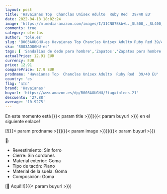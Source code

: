 ```yaml
---
layout: post
title: 'Havaianas Top  Chanclas Unisex Adulto  Ruby Red  39/40 EU'
date: 2022-04-18 18:02:24
image: 'https://m.media-amazon.com/images/I/31CN87Bkb+L._SL500_._SL400_.jpg'
comments: true
category: ofertas
author: 'tole.es'
slug: 'B003AOUGHU-es Havaianas Top Chanclas Unisex Adulto Ruby Red 39/40 EU'
sku: 'B003AOUGHU-es'
tags: [ 'Sandalias de dedo para hombre','Zapatos','Zapatos para hombre','Zapatos y complementos','chanclas','havaianas','🇪🇸', ]
actualPrice: 12.91 EUR
currency: EUR
price: 12.91
comparePrice: 17.9 EUR
prodname: 'Havaianas Top  Chanclas Unisex Adulto  Ruby Red  39/40 EU'
country: 'es'
flag: '🇪🇸'
brand: 'Havaianas'
buyurl: 'https://www.amazon.es/dp/B003AOUGHU/?tag=tolees-21'
descuento: '27.88'
average: '10.9275'
---
```


En este momento está [{{< param title >}}]({{< param buyurl >}}) en el siguiente enlace!

[![{{< param prodname >}}]({{< param image >}})]({{< param buyurl >}})

🔎:

- Revestimiento: Sin forro
- Cierre: Sin cordones
- Material exterior: Goma
- Tipo de tacón: Plano
- Material de la suela: Goma
- Composición: Goma

[🛒 Aquí!!!]({{< param buyurl >}})
